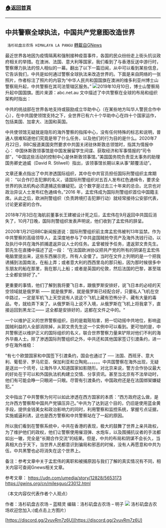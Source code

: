 ###  [:house:返回首頁](https://github.com/ourhimalayas/txt)
---


## 中共警察全球执法，中国共产党意图改造世界
` 洛杉矶盘古农场 HIMALAYA LA PANGU` [轉載自GNews](https://gnews.org/zh-hans/1560205/)

最近世界各地因为疫情隔离和强制接种疫苗事件，各国的民众纷纷走上街头抗议政府相关的举措。在澳洲、法国、意大利等国家，我们看到了与香港反送中游行时，警察爆力执法的惊人相似的一幕。翻出了以下一篇旧闻，从中可以看到某些信息，它告诉我们，中共是如何通过警察全球执法来改造世界的。下面是来自网络的一张照片，作者标注了照片的内容为“中华人民共和国国旗在澳洲的维多利亚州博士山警察局升起，中共警察在其司法管辖区服务。”
![](https://assets.gnews.org/wp-content/uploads/2021/09/图片1-85.jpg)2019年10月10日，博士山警察局升起中国国旗。图片来源：abc.net.au
文中描述了中共警察在全球的布局和组织架构时指出：

中共的统战部在世界各地支持或鼓励成立华助中心（在某些地方叫华人警民合作中心），在中共国使领馆支持之下，全世界已有六十个华助中心在四十个国家运作，包括美国、加拿大、法国和英国。

中共使领馆无疑就是隐形的海外警察的指挥中心，没有任何特殊的标志和说明，普通人很难知道他们究竟是带了什么任务，以及他们的行为目的是什么。2020年7月22日，BBC报道美国突然要求中共国关闭驻休斯敦总领馆时，指其为情报中心：
中国休斯敦领事馆是中国发展留学生间谍、获取经济和军事情报的“司令部”，“中国这些活动的控制中心是休斯敦领事馆。”美国国务院负责亚太事务的助理国务卿史迪威（David R. Stilwell）指出，该领事馆长期以来从事“颠覆活动”。

文章还重点指出了中共渗透国际组织，其中在中共官员担任国际刑警组织主席期间：
“以合作打击犯罪的名义，请国际刑警组织对五百人发布红色通缉令，要求全世界的执法机构必须逮捕这些嫌疑犯。这个数字是过去三十年来的总合。北京也对政治异议人士发布红色通缉令。”2016 年，孟宏伟成为国际刑警组织首位中国籍主席。从此之后，欧洲刑警组织（负责跨境打击犯罪行动）就经常接待公安部代表，讨论更紧密的合作。

2018年7月3日在海航前董事长王建被设计死之后，孟宏伟在9月返回中共国后消失了，10月7日晚，国际刑警组织发表声明说，他们收到了孟宏伟的辞呈。

2020年1月21日BBC新闻报道说：国际刑警组织前主席孟宏伟被判13年监禁。作为中共警察的高级领导人，孟深度地参与了中共盗国贼抢夺资产及海外洗钱行动，以及执行中共在海外抓捕遣返异议人士的任务。孟曾被授予任务，遣返郭文贵先生。郭先生在直播中描述了这一段：
“在法国欧洲协议把共产党的所有的阴谋在孟宏伟电脑里提出来，这些东西展示完，所有人全傻了。当时在文件上列明的是一个把我诱捕到法国南法，在船上弄；或者意大利的西西里岛的那只船，因为那时候很多中东朋友的船在那里，我在那儿上船；或者是英国的伦敦，然后法国的巴黎，甚至瑞士全都安排好了。”

更重要的事情，他们了解到我将要飞日本，跟俄罗斯安排好，说飞日本的必经的天空领域就是俄罗斯 —— 就是俄罗斯，就是俄罗斯已经配合好，只要私人飞机在空中路过，一定是军机飞上天空说有人说这个飞机上藏有恐怖分子、藏有大量的毒品，夸，就给弄下来了。从俄罗斯马上说不入境，从俄罗斯在飞机上将我拿下，直接运回到黑龙江—— 这全都是安排好的，这都在文件之中的。“

一个以维护正义的世界警察组织，目的是栽赃陷害，把一切动摇中共地位，影响盗国贼利益的人全部消除掉，从郭文贵先生这一个实例中可以看到。更可怕的是，中共警察还以维护正义的国际组织的名义，联合世界警察力量来铲除对他们不利的海外华裔人士。除了渗透国际刑警组织之外，中共还和其他国家签订引渡条约，进一步在海外维稳：

“有七个欧盟国家和中国签下引渡条约，国会也通过了 ── 法国、西班牙、意大利、葡萄牙、罗马尼亚、保加利亚和立陶宛。。。。。。中共国警察在海外出现，无疑是送出一个讯号，让海外华人知道国家如影随形。对北京来说，警方合作协议最大的好处在于可以和外国执法机构建立交情、分享资讯。甚至当北京有不法举动时，他们有可能会睁一只眼闭一只眼。尽管有引渡条约，中国政府还是在法国绑架嫌疑犯。”

文中指出了中共警察为何可以如此渗透在西方国家的本质：“西方政府这么做，是允许西方警察帮中国共产党镇压异己。”中共为了达到这个目的，仍旧是使用蓝金黄手段，提供金钱美女和政治影响力的同时，利用警察和监控系统，掌握亏点证据，实施威逼利诱，这也是西方警察和中共警察站在了一起的原因。

所以我们看到在警察系统中，中共在香港的表现，极大的鼓舞了世界上亲共政权，为了维护他们的政权，他们让警察使用催泪弹、水炮车，以及围捕抗议者的手法都如出一辙，完全是“长期合作交流”的结果。但是，中共的布局和阴谋不会长久，当真相大白于天下，当世界人民都意识到骗局和邪恶的时候，没有人再愿意和中共为伍，中共黑警也必将消失在这个世界上。

备注：参考文章中关于孟宏伟的离职和被捕原因与我们了解的真实情况有不同，相关内容可查阅Gnews相关文章。

参考文章：
https://udn.com/umedia/story/12828/5653173
https://gwins.org/cn/milesguo/23012.html

（本文内容仅代表作者个人观点）

作者：洛杉矶盘古农场 – 蓝精灵
编辑：洛杉矶盘古农场 – 明子
![](https://assets.gnews.org/wp-content/uploads/2021/03/WhatsApp-Image-2021-06-26-at-22.05.30.jpeg)
洛杉矶盘古农场欢迎您加入:(或点击上方图片）

[https://discord.gg/2vuvRm7z6U](https://discord.gg/2vuvRm7z6U)
